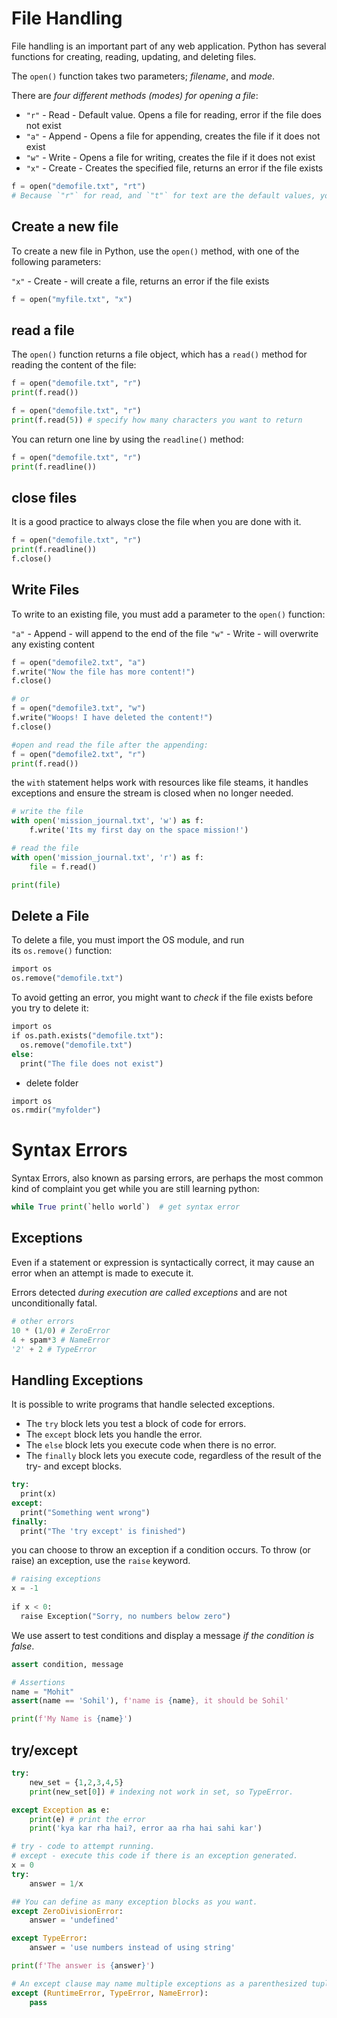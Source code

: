 # File Handling

File handling is an important part of any web application.
Python has several functions for creating, reading, updating, and deleting files.

The `open()` function takes two parameters; _filename_, and _mode_.

There are *four different methods (modes) for opening a file*:
- `"r"` - Read - Default value. Opens a file for reading, error if the file does not exist
- `"a"` - Append - Opens a file for appending, creates the file if it does not exist
- `"w"` - Write - Opens a file for writing, creates the file if it does not exist
- `"x"` - Create - Creates the specified file, returns an error if the file exists

```python
f = open("demofile.txt", "rt")
# Because `"r"` for read, and `"t"` for text are the default values, you do not need to specify them.
```
## Create a new file
To create a new file in Python, use the `open()` method, with one of the following parameters:

`"x"` - Create - will create a file, returns an error if the file exists

```python
f = open("myfile.txt", "x")
```
## read a file
The `open()` function returns a file object, which has a `read()` method for reading the content of the file:

```python
f = open("demofile.txt", "r")  
print(f.read())
```

```python
f = open("demofile.txt", "r")  
print(f.read(5)) # specify how many characters you want to return 
```

You can return one line by using the `readline()` method:

```python
f = open("demofile.txt", "r")  
print(f.readline())
```

## close files
It is a good practice to always close the file when you are done with it.

```python
f = open("demofile.txt", "r")  
print(f.readline())  
f.close()
```

## Write Files
To write to an existing file, you must add a parameter to the `open()` function:

`"a"` - Append - will append to the end of the file
`"w"` - Write - will overwrite any existing content

```python
f = open("demofile2.txt", "a")  
f.write("Now the file has more content!")  
f.close()  

# or 
f = open("demofile3.txt", "w")  
f.write("Woops! I have deleted the content!")  
f.close()

#open and read the file after the appending:  
f = open("demofile2.txt", "r")  
print(f.read())
```

the `with` statement helps work with resources like file steams, it handles exceptions and ensure the stream is closed when no longer needed.

```python
# write the file
with open('mission_journal.txt', 'w') as f:
    f.write('Its my first day on the space mission!')

# read the file
with open('mission_journal.txt', 'r') as f:
    file = f.read()

print(file)
```

## Delete a File
To delete a file, you must import the OS module, and run its `os.remove()` function:

```python
import os  
os.remove("demofile.txt")
```

To avoid getting an error, you might want to *check* if the file exists before you try to delete it:

```python
import os  
if os.path.exists("demofile.txt"):  
  os.remove("demofile.txt")  
else:  
  print("The file does not exist")
```

- delete folder

```python
import os  
os.rmdir("myfolder")
```


# Syntax Errors
Syntax Errors, also known as parsing errors, are perhaps the most common kind of complaint you get while you are still learning python:

```python
while True print(`hello world`)  # get syntax error
```

## Exceptions
Even if a statement or expression is syntactically correct, it may cause an error when an attempt is made to execute it. 

Errors detected *during execution are called exceptions* and are not unconditionally fatal.

```python
# other errors
10 * (1/0) # ZeroError
4 + spam*3 # NameError
'2' + 2 # TypeError
```

## Handling Exceptions
It is possible to write programs that handle selected exceptions.

- The `try` block lets you test a block of code for errors.
- The `except` block lets you handle the error.
- The `else` block lets you execute code when there is no error.
- The `finally` block lets you execute code, regardless of the result of the try- and except blocks.

```python
try:  
  print(x)  
except:  
  print("Something went wrong")  
finally:  
  print("The 'try except' is finished")
```

you can choose to throw an exception if a condition occurs. To throw (or raise) an exception, use the `raise` keyword.

```python
# raising exceptions
x = -1  
  
if x < 0:  
  raise Exception("Sorry, no numbers below zero")
```

We use assert to test conditions and display a message *if the condition is false*.

```python
assert condition, message
```

```python
# Assertions
name = "Mohit"
assert(name == 'Sohil'), f'name is {name}, it should be Sohil'

print(f'My Name is {name}')
```

## try/except

```python
try:
    new_set = {1,2,3,4,5}
    print(new_set[0]) # indexing not work in set, so TypeError.

except Exception as e:
    print(e) # print the error
    print('kya kar rha hai?, error aa rha hai sahi kar')
```

```python
# try - code to attempt running.
# except - execute this code if there is an exception generated.
x = 0
try:
    answer = 1/x

## You can define as many exception blocks as you want.
except ZeroDivisionError:
    answer = 'undefined'

except TypeError:    
    answer = 'use numbers instead of using string'

print(f'The answer is {answer}')
```

```python
# An except clause may name multiple exceptions as a parenthesized tuple, for example:
except (RuntimeError, TypeError, NameError):
    pass
```



